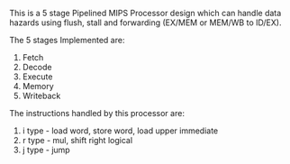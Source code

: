 This is a 5 stage Pipelined MIPS Processor design which can handle data hazards using flush, stall and forwarding (EX/MEM or MEM/WB to ID/EX). 


The 5 stages Implemented are:
1. Fetch
2. Decode
3. Execute
4. Memory
5. Writeback

The instructions handled by this processor are:
1. i type - load word, store word, load upper immediate
2. r type - mul, shift right logical
3. j type - jump
